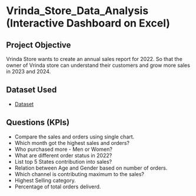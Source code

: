 # Vrinda_Store_Data_Analysis (Interactive Dashboard on Excel)

## Project Objective
Vrinda Store wants to create an annual sales report for 2022. So that the owner of Vrinda store can understand their customers and grow more sales in 2023 and 2024. 

## Dataset Used
- <a href="https://github.com/AkhilKumar3/Data-Analysis-Dashboard-on-Excel/blob/main/Vrinda%20Store%20Data%20Analysis.xlsx">Dataset</a>

## Questions (KPIs)
- Compare the sales and orders using single chart.
- Which month got the highest sales and orders?
- Who purchased more - Men or Women?
- What are different order status in 2022?
- List top 5 States contribution into sales?
- Relation between Age and Gender based on number of orders.
- Which channel is contributing maximum to the sales?
- Highest Selling category.
- Percentage of total orders deliverd.

